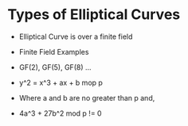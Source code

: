 # Types of Elliptical Curves

- Elliptical Curve is over a finite field
- Finite Field Examples
- GF(2), GF(5), GF(8) ...

- y^2 = x^3 + ax + b mop p
- Where a and b are no greater than p and,
- 4a^3 + 27b^2 mod p != 0
